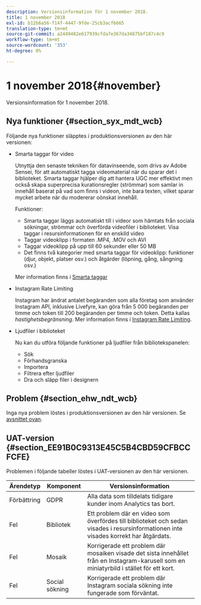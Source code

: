 ```yaml
---
description: Versionsinformation för 1 november 2018.
title: 1 november 2018
exl-id: b12b6a56-f14f-4447-9fde-25cb3acf6665
translation-type: tm+mt
source-git-commit: a2449482e617939cfda7e367da34875bf187c4c9
workflow-type: tm+mt
source-wordcount: '353'
ht-degree: 0%

---
```


# 1 november 2018{#november}

Versionsinformation för 1 november 2018.

## Nya funktioner {#section_syx_mdt_wcb}

Följande nya funktioner släpptes i produktionsversionen av den här versionen:

* Smarta taggar för video

   Utnyttja den senaste tekniken för datavinseende, som drivs av Adobe Sensei, för att automatiskt tagga videomaterial när du sparar det i biblioteket. Smarta taggar hjälper dig att hantera UGC mer effektivt men också skapa superprecisa kurationsregler (strömmar) som samlar in innehåll baserat på vad som finns i videon, inte bara texten, vilket sparar mycket arbete när du modererar oönskat innehåll.

   Funktioner:

   * Smarta taggar läggs automatiskt till i videor som hämtats från sociala sökningar, strömmar och överförda videofiler i biblioteket. Visa taggar i resursinformationen för en enskild video
   * Taggar videoklipp i formaten .MP4, .MOV och AVI
   * Taggar videoklipp på upp till 60 sekunder eller 50 MB
   * Det finns två kategorier med smarta taggar för videoklipp: funktioner (djur, objekt, platser osv.) och åtgärder (löpning, gång, sångning osv.)

   Mer information finns i [Smarta taggar](/help/using/c-features-livefyre/c-smart-tags/c-smart-tags.md#c_smart_tags)

* Instagram Rate Limiting

   Instagram har ändrat antalet begäranden som alla företag som använder Instagram API, inklusive Livefyre, kan göra från 5 000 begäranden per timme och token till 200 begäranden per timme och token. Detta kallas *hastighetsbegränsning*. Mer information finns i [Instagram Rate Limiting](/help/using/c-streams/c-instagram-rate-limiting.md).

* Ljudfiler i biblioteket

   Nu kan du utföra följande funktioner på ljudfiler från bibliotekspanelen:

   * Sök
   * Förhandsgranska
   * Importera
   * Filtrera efter ljudfiler
   * Dra och släpp filer i designern

## Problem {#section_ehw_ndt_wcb}

Inga nya problem löstes i produktionsversionen av den här versionen. Se [avsnittet ovan](#c_rn/section_syx_mdt_wcb).

## UAT-version {#section_EE91B0C9313E45C5B4CBD59CFBCCFCFE}

Problemen i följande tabeller löstes i UAT-versionen av den här versionen.

| **Ärendetyp** | **Komponent** | **Versionsinformation** |
|---|---|---|
| Förbättring | GDPR | Alla data som tilldelats tidigare kunder inom Analytics tas bort. |
| Fel | Bibliotek | Ett problem där en video som överfördes till biblioteket och sedan visades i resursinformationen inte visades korrekt har åtgärdats. |
| Fel | Mosaik | Korrigerade ett problem där mosaiken visade det sista innehållet från en Instagram-karusell som en miniatyrbild i stället för ett kort. |
| Fel | Social sökning | Korrigerade ett problem där Instagram sociala sökning inte fungerade som förväntat. |
